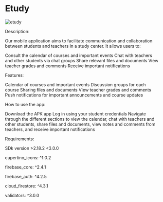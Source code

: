 # Etudy

![etudy](https://user-images.githubusercontent.com/90092056/212763292-48df298f-1fa2-4050-807d-e33175e22e59.png)


Description:

Our mobile application aims to facilitate communication and collaboration between students and teachers in a study center. It allows users to:

 Consult the calendar of courses and important events
 Chat with teachers and other students via chat groups
 Share relevant files and documents
 View teacher grades and comments
 Receive important notifications

Features:

 Calendar of courses and important events
 Discussion groups for each course
 Sharing files and documents
 View teacher grades and comments
 Push notifications for important announcements and course updates

How to use the app:

 Download the APK app
 Log in using your student credentials
 Navigate through the different sections to view the calendar, chat with teachers and other students, share files and documents, view notes and comments from   teachers, and receive important notifications
 
Requirements:

  SDk version >2.18.2 <3.0.0
  
  cupertino_icons: ^1.0.2
  
  firebase_core: ^2.4.1
  
  firebase_auth: ^4.2.5
  
  cloud_firestore: ^4.3.1
  
  validators: ^3.0.0
  
